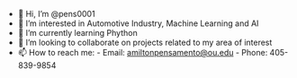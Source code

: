 - 👋 Hi, I’m @pens0001
- 👀 I’m interested in Automotive Industry, Machine Learning and AI
- 🌱 I’m currently learning Phython
- 💞️ I’m looking to collaborate on projects related to my area of interest
- 📫 How to reach me: 
      - Email: amiltonpensamento@ou.edu
      - Phone: 405-839-9854

<!---
pens0001/pens0001 is a ✨ special ✨ repository because its `README.md` (this file) appears on your GitHub profile.
You can click the Preview link to take a look at your changes.
--->
